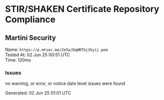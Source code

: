 # STIR/SHAKEN Certificate Repository Compliance

## Martini Security

Name: `https://p.mtsec.me/2e5a/DqWRTbj1hyij.pem`\
Tested At: 02 Jun 25 00:51 UTC\
Time: 120ms

### Issues

no warning, or error, or notice date level issues were found

Generated: 02 Jun 25 01:01 UTC